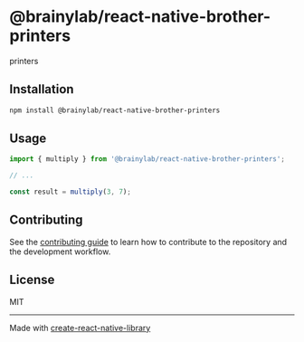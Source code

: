 # @brainylab/react-native-brother-printers

printers

## Installation

```sh
npm install @brainylab/react-native-brother-printers
```

## Usage


```js
import { multiply } from '@brainylab/react-native-brother-printers';

// ...

const result = multiply(3, 7);
```

## Contributing

See the [contributing guide](CONTRIBUTING.md) to learn how to contribute to the repository and the development workflow.

## License

MIT

---

Made with [create-react-native-library](https://github.com/callstack/react-native-builder-bob)
